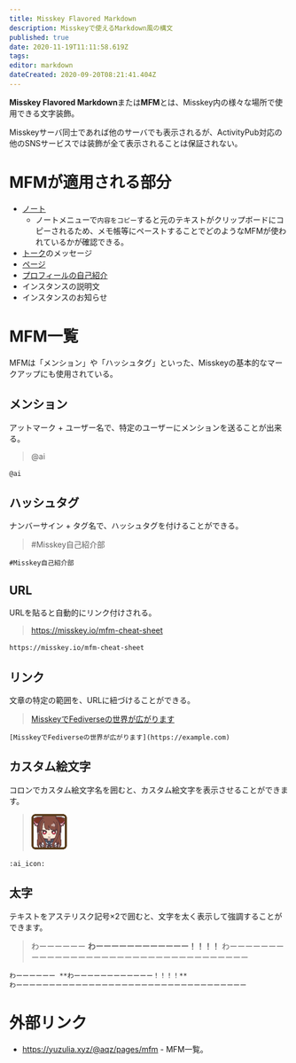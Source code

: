 ```yaml
---
title: Misskey Flavored Markdown
description: Misskeyで使えるMarkdown風の構文
published: true
date: 2020-11-19T11:11:58.619Z
tags: 
editor: markdown
dateCreated: 2020-09-20T08:21:41.404Z
---
```


**Misskey Flavored Markdown**または**MFM**とは、Misskey内の様々な場所で使用できる文字装飾。

Misskeyサーバ同士であれば他のサーバでも表示されるが、ActivityPub対応の他のSNSサービスでは装飾が全て表示されることは保証されない。

# MFMが適用される部分
- [ノート](/function/note)
  * ノートメニューで`内容をコピー`すると元のテキストがクリップボードにコピーされるため、メモ帳等にペーストすることでどのようなMFMが使われているかが確認できる。
- [トーク](/function/messaging)のメッセージ
- [ページ](/function/page)
- [プロフィールの自己紹介](/function/user_profile)
- インスタンスの説明文
- インスタンスのお知らせ

# MFM一覧
MFMは「メンション」や「ハッシュタグ」といった、Misskeyの基本的なマークアップにも使用されている。

## メンション
アットマーク + ユーザー名で、特定のユーザーにメンションを送ることが出来る。
> @ai
```
@ai
```

## ハッシュタグ
ナンバーサイン + タグ名で、ハッシュタグを付けることができる。
> #Misskey自己紹介部
```
#Misskey自己紹介部
```

## URL
URLを貼ると自動的にリンク付けされる。
> https://misskey.io/mfm-cheat-sheet
```
https://misskey.io/mfm-cheat-sheet
```


## リンク
文章の特定の範囲を、URLに紐づけることができる。
> [MisskeyでFediverseの世界が広がります](https://example.com)
```
[MisskeyでFediverseの世界が広がります](https://example.com)
```

## カスタム絵文字
コロンでカスタム絵文字名を囲むと、カスタム絵文字を表示させることができます。
> ![ai_icon_64px.png](/ai_icon_64px.png)
```
:ai_icon:
```

## 太字
テキストをアステリスク記号×2で囲むと、文字を太く表示して強調することができます。
> わーーーーーー **わーーーーーーーーーーーー！！！！** わーーーーーーーーーーーーーーーーーーーーーーーーーーーーーーーーーーー 
```
わーーーーーー **わーーーーーーーーーーーー！！！！** 
わーーーーーーーーーーーーーーーーーーーーーーーーーーーーーーーーーーー 
```


# 外部リンク
- https://yuzulia.xyz/@aqz/pages/mfm - MFM一覧。
